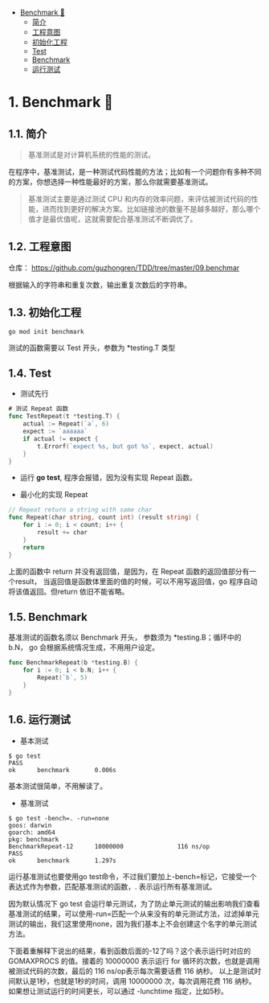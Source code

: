 
<!-- TOC -->

- [Benchmark 🧪](#benchmark-🧪)
  - [简介](#简介)
  - [工程意图](#工程意图)
  - [初始化工程](#初始化工程)
  - [Test](#test)
  - [Benchmark](#benchmark)
  - [运行测试](#运行测试)

<!-- /TOC -->

# 1. Benchmark 🧪

## 1.1. 简介

> 基准测试是对计算机系统的性能的测试。

在程序中，基准测试，是一种测试代码性能的方法；比如有一个问题你有多种不同的方案，你想选择一种性能最好的方案，那么你就需要基准测试。

> 基准测试主要是通过测试 CPU 和内存的效率问题，来评估被测试代码的性能，进而找到更好的解决方案。比如链接池的数量不是越多越好，那么哪个值才是最优值呢，这就需要配合基准测试不断调优了。

## 1.2. 工程意图

仓库： <https://github.com/guzhongren/TDD/tree/master/09.benchmar>

根据输入的字符串和重复次数，输出重复次数后的字符串。

## 1.3. 初始化工程

```shell
go mod init benchmark
```

测试的函数需要以 Test 开头，参数为 *testing.T 类型

## 1.4. Test

* 测试先行
```go
# 测试 Repeat 函数
func TestRepeat(t *testing.T) {
	actual := Repeat(`a`, 6)
	expect := `aaaaaa`
	if actual != expect {
		t.Errorf(`expect %s, but got %s`, expect, actual)
	}
}
```
* 运行 **go test**, 程序会报错，因为没有实现 Repeat 函数。

* 最小化的实现 Repeat

```go
// Repeat return a string with same char
func Repeat(char string, count int) (result string) {
	for i := 0; i < count; i++ {
		result += char
	}
	return
}
```

上面的函数中 return 并没有返回值，是因为，在 Repeat 函数的返回值部分有一个result，
当返回值是函数体里面的值的时候，可以不用写返回值，go 程序自动将该值返回。但return 依旧不能省略。

## 1.5. Benchmark

基准测试的函数名须以 Benchmark 开头， 参数须为 *testing.B；循环中的 b.N， go 会根据系统情况生成，不用用户设定。

```go
func BenchmarkRepeat(b *testing.B) {
	for i := 0; i < b.N; i++ {
		Repeat(`b`, 5)
	}
}

```

## 1.6. 运行测试

* 基本测试

```shell
$ go test
PASS
ok      benchmark       0.006s
```

基本测试很简单，不用解读了。

* 基准测试

```shell
$ go test -bench=. -run=none
goos: darwin
goarch: amd64
pkg: benchmark
BenchmarkRepeat-12      10000000               116 ns/op
PASS
ok      benchmark       1.297s
```

运行基准测试也要使用go test命令，不过我们要加上-bench=标记，它接受一个表达式作为参数，匹配基准测试的函数，. 表示运行所有基准测试。

因为默认情况下 go test 会运行单元测试，为了防止单元测试的输出影响我们查看基准测试的结果，可以使用-run=匹配一个从来没有的单元测试方法，过滤掉单元测试的输出，我们这里使用none，因为我们基本上不会创建这个名字的单元测试方法。

下面着重解释下说出的结果，看到函数后面的-12了吗？这个表示运行时对应的 GOMAXPROCS 的值。接着的 10000000 表示运行 for 循环的次数，也就是调用被测试代码的次数，最后的 116 ns/op表示每次需要话费 116 纳秒。
以上是测试时间默认是1秒，也就是1秒的时间，调用 10000000 次，每次调用花费 116 纳秒。如果想让测试运行的时间更长，可以通过 -lunchtime 指定，比如5秒。
